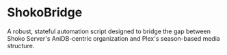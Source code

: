 # ShokoBridge
A robust, stateful automation script designed to bridge the gap between Shoko Server's AniDB-centric organization and Plex's season-based media structure.
